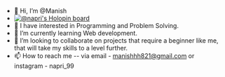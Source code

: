 - 👋 Hi, I’m @Manish
- [![@napri's Holopin board](https://holopin.me/napri)](https://holopin.io/@napri)
- 👀 I have interested in Programming and Problem Solving.
- 🌱 I’m currently learning Web development.
- 💞️ I’m looking to collaborate on projects that require a beginner like me, that will take my skills to a level further.
- 📫 How to reach me -- via email - manishhh821@gmail.com or instagram - napri_99



<!---
Naprila/Naprila is a ✨ special ✨ repository because its `README.md` (this file) appears on your GitHub profile.
You can click the Preview link to take a look at your changes.
--->
